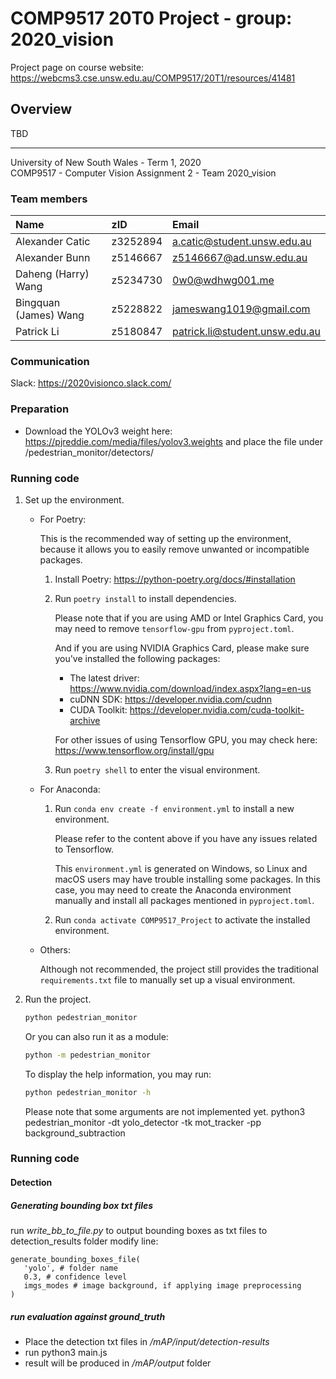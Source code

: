 # COMP9517 20T0 Project - group: 2020_vision
Project page on course website:
https://webcms3.cse.unsw.edu.au/COMP9517/20T1/resources/41481

## Overview
TBD

---

University of New South Wales - Term 1, 2020  
COMP9517 - Computer Vision
Assignment 2 - Team 2020_vision

### Team members

| Name                  | zID      | Email                          |
| :-------------------- | :------- | :----------------------------- |
| Alexander Catic       | z3252894 | a.catic@student.unsw.edu.au    |
| Alexander Bunn        | z5146667 | z5146667@ad.unsw.edu.au        |
| Daheng (Harry) Wang   | z5234730 | 0w0@wdhwg001.me                |
| Bingquan (James) Wang | z5228822 | jameswang1019@gmail.com        |
| Patrick Li            | z5180847 | patrick.li@student.unsw.edu.au |

### Communication

Slack: https://2020visionco.slack.com/

### Preparation
* Download the YOLOv3 weight here: https://pjreddie.com/media/files/yolov3.weights
and place the file under /pedestrian_monitor/detectors/

### Running code

1. Set up the environment.

   * For Poetry:
   
     This is the recommended way of setting up the environment,
      because it allows you to easily remove unwanted or incompatible packages.
     
     1. Install Poetry: https://python-poetry.org/docs/#installation
     2. Run `poetry install` to install dependencies.
        
        Please note that if you are using AMD or Intel Graphics Card,
         you may need to remove `tensorflow-gpu` from `pyproject.toml`.
        
        And if you are using NVIDIA Graphics Card, please make sure
         you've installed the following packages:
        * The latest driver: https://www.nvidia.com/download/index.aspx?lang=en-us
        * cuDNN SDK: https://developer.nvidia.com/cudnn
        * CUDA Toolkit: https://developer.nvidia.com/cuda-toolkit-archive
        
        For other issues of using Tensorflow GPU, you may check here:
         https://www.tensorflow.org/install/gpu
      3. Run `poetry shell` to enter the visual environment.

   * For Anaconda:

      1. Run `conda env create -f environment.yml` to install a new environment.

         Please refer to the content above if you have any issues related to Tensorflow.

         This `environment.yml` is generated on Windows, so Linux and macOS users may have
          trouble installing some packages. In this case, you may need to create the
           Anaconda environment manually and install all packages mentioned in
            `pyproject.toml`.
      2. Run `conda activate COMP9517_Project` to activate the installed environment.

   * Others:

      Although not recommended, the project still provides the traditional
       `requirements.txt` file to manually set up a visual environment.

2. Run the project.

   ```bash
   python pedestrian_monitor
   ```

   Or you can also run it as a module:

   ```bash
   python -m pedestrian_monitor
   ```
   
   To display the help information, you may run:
   
   ```bash
   python pedestrian_monitor -h
   ```
   
   Please note that some arguments are not implemented yet.
python3 pedestrian_monitor -dt yolo_detector -tk mot_tracker -pp background_subtraction

### Running code

#### Detection

##### Generating bounding box txt files
run *write_bb_to_file.py* to output bounding boxes as txt files to detection_results folder
modify line:
```
generate_bounding_boxes_file(
   'yolo', # folder name
   0.3, # confidence level
   imgs_modes # image background, if applying image preprocessing
)
```
##### run evaluation against ground_truth
* Place the detection txt files in */mAP/input/detection-results*
* run python3 main.js
* result will be produced in */mAP/output* folder
